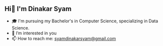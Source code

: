 ## Hi👋 I'm Dinakar Syam

<!--
**Dinakarsyam/Dinakarsyam** is a ✨ _special_ ✨ repository because its `README.md` (this file) appears on your GitHub profile.

Here are some ideas to get you started:-->
- 🎓 I'm pursuing my Bachelor's in Computer Science, specializing in Data Science.
- 👀 I’m interested in you
- 📫 How to reach me: syamdinakarsyam@gmail.com

  

